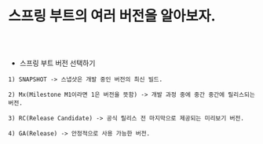# 스프링 부트의 여러 버전을 알아보자.

<br /><br />

* 스프링 부트 버전 선택하기
```
1) SNAPSHOT -> 스냅샷은 개발 중인 버전의 최신 빌드.

2) Mx(Milestone M1이라면 1은 버전을 뜻함) -> 개발 과정 중에 중간 중간에 릴리스되는 버전.

3) RC(Release Candidate) -> 공식 릴리스 전 마지막으로 제공되는 미리보기 버전.

4) GA(Release) -> 안정적으로 사용 가능한 버전.
```
